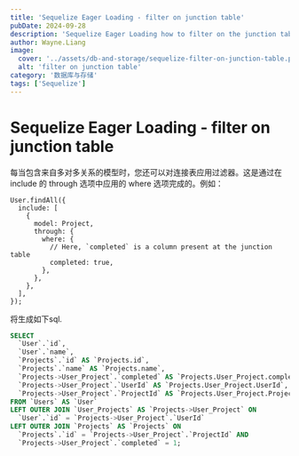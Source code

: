 ```yaml
---
title: 'Sequelize Eager Loading - filter on junction table'
pubDate: 2024-09-28
description: 'Sequelize Eager Loading how to filter on the junction table'
author: Wayne.Liang
image:
  cover: '../assets/db-and-storage/sequelize-filter-on-junction-table.png'
  alt: 'filter on junction table'
category: '数据库与存储'
tags: ['Sequelize']
---
```


# Sequelize Eager Loading - filter on junction table

每当包含来自多对多关系的模型时，您还可以对连接表应用过滤器。这是通过在 include 的 through 选项中应用的 where 选项完成的。例如：

```nodejs
User.findAll({
  include: [
    {
      model: Project,
      through: {
        where: {
          // Here, `completed` is a column present at the junction table
          completed: true,
        },
      },
    },
  ],
});
```

将生成如下sql.

```sql
SELECT
  `User`.`id`,
  `User`.`name`,
  `Projects`.`id` AS `Projects.id`,
  `Projects`.`name` AS `Projects.name`,
  `Projects->User_Project`.`completed` AS `Projects.User_Project.completed`,
  `Projects->User_Project`.`UserId` AS `Projects.User_Project.UserId`,
  `Projects->User_Project`.`ProjectId` AS `Projects.User_Project.ProjectId`
FROM `Users` AS `User`
LEFT OUTER JOIN `User_Projects` AS `Projects->User_Project` ON
  `User`.`id` = `Projects->User_Project`.`UserId`
LEFT OUTER JOIN `Projects` AS `Projects` ON
  `Projects`.`id` = `Projects->User_Project`.`ProjectId` AND
  `Projects->User_Project`.`completed` = 1;
```
